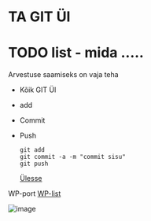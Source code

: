 # TA GIT Ül
<a name="readme-top"></a>
# TODO list - mida .....
Arvestuse saamiseks on vaja teha
* Kõik GIT Ül
* add
* Commit
* Push
  ````````
  git add
  git commit -a -m "commit sisu"
  git push
  ````````

  <a href="readme-top">Ülesse</a>

WP-port
<a href= "https://nikitakonkin24.thkit.ee/wp/" target="_blank">WP-list</a>

![image](https://github.com/user-attachments/assets/d01cc94d-540b-4ba5-9778-4dd3a511f8a9)
